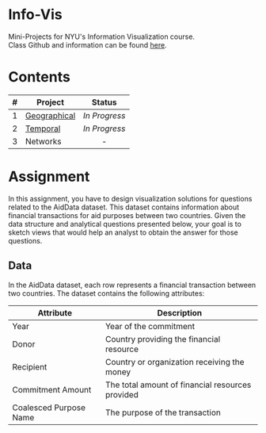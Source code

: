 # Info-Vis
Mini-Projects for NYU's Information Visualization course. <br/>
Class Github and information can be found [here](https://github.com/nyuvis).

# Contents
| # | Project | Status |
| - | - | :-: |
| 1 | [Geographical](/01-Graph-Design-Geo) | *In Progress* |
| 2 | [Temporal](/02-Temporal) | *In Progress* |
| 3 | Networks | - |

# Assignment
In this assignment, you have to design visualization solutions for questions related to the
AidData dataset. This dataset contains information about financial transactions for aid purposes
between two countries. Given the data structure and analytical questions presented below, your
goal is to sketch views that would help an analyst to obtain the answer for those questions.

## Data
In the AidData dataset, each row represents a financial transaction between two countries. The dataset contains the following attributes:

| Attribute | Description |
| - | - |
| Year | Year of the commitment | 
| Donor | Country providing the financial resource | 
| Recipient | Country or organization receiving the money | 
| Commitment Amount | The total amount of financial resources provided | 
| Coalesced Purpose Name | The purpose of the transaction | 
